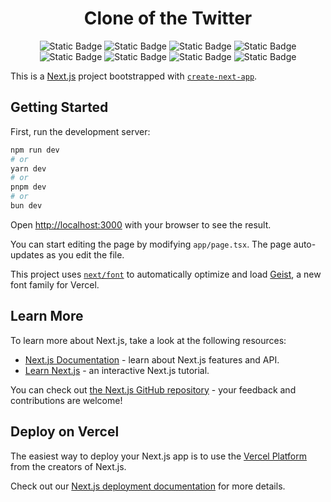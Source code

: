 <h1 align="center">Clone of the Twitter</h1>
<p align="center">
    <img alt="Static Badge" src="https://img.shields.io/badge/TypeScript-gray?logo=typescript">
    <img alt="Static Badge" src="https://img.shields.io/badge/Next.js-v15.0.2-blue?logo=next.js">
    <img alt="Static Badge" src="https://img.shields.io/badge/TailwindCSS-v3.4.1-blue?logo=tailwindcss">
    <img alt="Static Badge" src="https://img.shields.io/badge/Supabase-gray?logo=supabase">
    <img alt="Static Badge" src="https://img.shields.io/badge/Vercel-gray?logo=vercel">
    <img alt="Static Badge" src="https://img.shields.io/badge/Prisma-gray?logo=prisma">
    <img alt="Static Badge" src="https://img.shields.io/badge/MongoDB-gray?logo=mongodb">
    <img alt="Static Badge" src="https://img.shields.io/badge/NextAuth-gray?logo=auth0">
</p>

This is a [Next.js](https://nextjs.org) project bootstrapped with [`create-next-app`](https://nextjs.org/docs/app/api-reference/cli/create-next-app).

## Getting Started

First, run the development server:

```bash
npm run dev
# or
yarn dev
# or
pnpm dev
# or
bun dev
```

Open [http://localhost:3000](http://localhost:3000) with your browser to see the result.

You can start editing the page by modifying `app/page.tsx`. The page auto-updates as you edit the file.

This project uses [`next/font`](https://nextjs.org/docs/app/building-your-application/optimizing/fonts) to automatically optimize and load [Geist](https://vercel.com/font), a new font family for Vercel.

## Learn More

To learn more about Next.js, take a look at the following resources:

- [Next.js Documentation](https://nextjs.org/docs) - learn about Next.js features and API.
- [Learn Next.js](https://nextjs.org/learn) - an interactive Next.js tutorial.

You can check out [the Next.js GitHub repository](https://github.com/vercel/next.js) - your feedback and contributions are welcome!

## Deploy on Vercel

The easiest way to deploy your Next.js app is to use the [Vercel Platform](https://vercel.com/new?utm_medium=default-template&filter=next.js&utm_source=create-next-app&utm_campaign=create-next-app-readme) from the creators of Next.js.

Check out our [Next.js deployment documentation](https://nextjs.org/docs/app/building-your-application/deploying) for more details.
